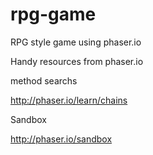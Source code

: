 # rpg-game
RPG style game using phaser.io

Handy resources from phaser.io

method searchs

http://phaser.io/learn/chains

Sandbox 

http://phaser.io/sandbox
